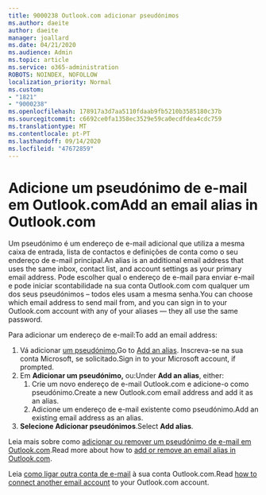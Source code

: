 ```yaml
---
title: 9000238 Outlook.com adicionar pseudónimos
ms.author: daeite
author: daeite
manager: joallard
ms.date: 04/21/2020
ms.audience: Admin
ms.topic: article
ms.service: o365-administration
ROBOTS: NOINDEX, NOFOLLOW
localization_priority: Normal
ms.custom:
- "1821"
- "9000238"
ms.openlocfilehash: 178917a3d7aa5110fdaab9fb5210b3585180c37b
ms.sourcegitcommit: c6692ce0fa1358ec3529e59ca0ecdfdea4cdc759
ms.translationtype: MT
ms.contentlocale: pt-PT
ms.lasthandoff: 09/14/2020
ms.locfileid: "47672859"
---
```

# <a name="add-an-email-alias-in-outlookcom"></a><span data-ttu-id="97351-102">Adicione um pseudónimo de e-mail em Outlook.com</span><span class="sxs-lookup"><span data-stu-id="97351-102">Add an email alias in Outlook.com</span></span>

<span data-ttu-id="97351-103">Um pseudónimo é um endereço de e-mail adicional que utiliza a mesma caixa de entrada, lista de contactos e definições de conta como o seu endereço de e-mail principal.</span><span class="sxs-lookup"><span data-stu-id="97351-103">An alias is an additional email address that uses the same inbox, contact list, and account settings as your primary email address.</span></span> <span data-ttu-id="97351-104">Pode escolher qual o endereço de e-mail para enviar e-mail e pode iniciar scontabilidade na sua conta Outlook.com com qualquer um dos seus pseudónimos – todos eles usam a mesma senha.</span><span class="sxs-lookup"><span data-stu-id="97351-104">You can choose which email address to send mail from, and you can sign in to your Outlook.com account with any of your aliases — they all use the same password.</span></span>

<span data-ttu-id="97351-105">Para adicionar um endereço de e-mail:</span><span class="sxs-lookup"><span data-stu-id="97351-105">To add an email address:</span></span>

1. <span data-ttu-id="97351-106">Vá adicionar [um pseudónimo.](https://go.microsoft.com/fwlink/p/?linkid=864833)</span><span class="sxs-lookup"><span data-stu-id="97351-106">Go to [Add an alias](https://go.microsoft.com/fwlink/p/?linkid=864833).</span></span> <span data-ttu-id="97351-107">Inscreva-se na sua conta Microsoft, se solicitado.</span><span class="sxs-lookup"><span data-stu-id="97351-107">Sign in to your Microsoft account, if prompted.</span></span>
2. <span data-ttu-id="97351-108">Em **Adicionar um pseudónimo,** ou:</span><span class="sxs-lookup"><span data-stu-id="97351-108">Under **Add an alias**, either:</span></span>
    1. <span data-ttu-id="97351-109">Crie um novo endereço de e-mail Outlook.com e adicione-o como pseudónimo.</span><span class="sxs-lookup"><span data-stu-id="97351-109">Create a new Outlook.com email address and add it as an alias.</span></span>
    2. <span data-ttu-id="97351-110">Adicione um endereço de e-mail existente como pseudónimo.</span><span class="sxs-lookup"><span data-stu-id="97351-110">Add an existing email address as an alias.</span></span>
3. <span data-ttu-id="97351-111">**Selecione Adicionar pseudónimos**.</span><span class="sxs-lookup"><span data-stu-id="97351-111">Select **Add alias**.</span></span>

<span data-ttu-id="97351-112">Leia mais sobre como [adicionar ou remover um pseudónimo de e-mail em Outlook.com](https://support.office.com/article/459b1989-356d-40fa-a689-8f285b13f1f2?wt.mc_id=Office_Outlook_com_Alchemy).</span><span class="sxs-lookup"><span data-stu-id="97351-112">Read more about how to [add or remove an email alias in Outlook.com](https://support.office.com/article/459b1989-356d-40fa-a689-8f285b13f1f2?wt.mc_id=Office_Outlook_com_Alchemy).</span></span>  

<span data-ttu-id="97351-113">Leia [como ligar outra conta de e-mail](https://support.office.com/article/c5224df4-5885-4e79-91ba-523aa743f0ba?wt.mc_id=Office_Outlook_com_Alchemy) à sua conta Outlook.com.</span><span class="sxs-lookup"><span data-stu-id="97351-113">Read [how to connect another email account](https://support.office.com/article/c5224df4-5885-4e79-91ba-523aa743f0ba?wt.mc_id=Office_Outlook_com_Alchemy) to your Outlook.com account.</span></span>